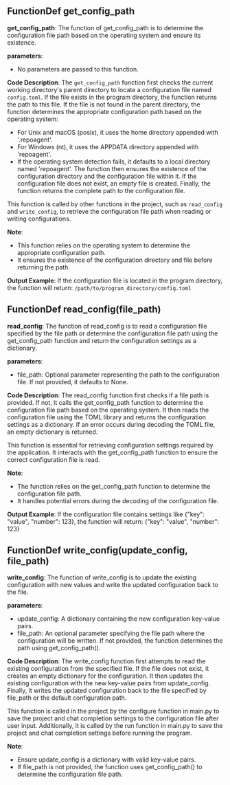 ## FunctionDef get_config_path
**get_config_path**: The function of get_config_path is to determine the configuration file path based on the operating system and ensure its existence.

**parameters**:
- No parameters are passed to this function.

**Code Description**:
The `get_config_path` function first checks the current working directory's parent directory to locate a configuration file named `config.toml`. If the file exists in the program directory, the function returns the path to this file. If the file is not found in the parent directory, the function determines the appropriate configuration path based on the operating system:
- For Unix and macOS (posix), it uses the home directory appended with '.repoagent'.
- For Windows (nt), it uses the APPDATA directory appended with 'repoagent'.
- If the operating system detection fails, it defaults to a local directory named 'repoagent'.
The function then ensures the existence of the configuration directory and the configuration file within it. If the configuration file does not exist, an empty file is created. Finally, the function returns the complete path to the configuration file.

This function is called by other functions in the project, such as `read_config` and `write_config`, to retrieve the configuration file path when reading or writing configurations.

**Note**:
- This function relies on the operating system to determine the appropriate configuration path.
- It ensures the existence of the configuration directory and file before returning the path.

**Output Example**:
If the configuration file is located in the program directory, the function will return: `/path/to/program_directory/config.toml`
## FunctionDef read_config(file_path)
**read_config**: The function of read_config is to read a configuration file specified by the file path or determine the configuration file path using the get_config_path function and return the configuration settings as a dictionary.

**parameters**:
- file_path: Optional parameter representing the path to the configuration file. If not provided, it defaults to None.

**Code Description**:
The read_config function first checks if a file path is provided. If not, it calls the get_config_path function to determine the configuration file path based on the operating system. It then reads the configuration file using the TOML library and returns the configuration settings as a dictionary. If an error occurs during decoding the TOML file, an empty dictionary is returned.

This function is essential for retrieving configuration settings required by the application. It interacts with the get_config_path function to ensure the correct configuration file is read.

**Note**:
- The function relies on the get_config_path function to determine the configuration file path.
- It handles potential errors during the decoding of the configuration file.

**Output Example**:
If the configuration file contains settings like {"key": "value", "number": 123}, the function will return: {"key": "value", "number": 123}
## FunctionDef write_config(update_config, file_path)
**write_config**: The function of write_config is to update the existing configuration with new values and write the updated configuration back to the file.

**parameters**:
- update_config: A dictionary containing the new configuration key-value pairs.
- file_path: An optional parameter specifying the file path where the configuration will be written. If not provided, the function determines the path using get_config_path().

**Code Description**:
The write_config function first attempts to read the existing configuration from the specified file. If the file does not exist, it creates an empty dictionary for the configuration. It then updates the existing configuration with the new key-value pairs from update_config. Finally, it writes the updated configuration back to the file specified by file_path or the default configuration path.

This function is called in the project by the configure function in main.py to save the project and chat completion settings to the configuration file after user input. Additionally, it is called by the run function in main.py to save the project and chat completion settings before running the program.

**Note**:
- Ensure update_config is a dictionary with valid key-value pairs.
- If file_path is not provided, the function uses get_config_path() to determine the configuration file path.
